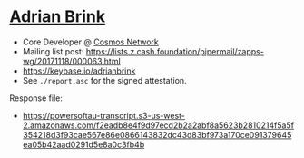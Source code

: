 # [Adrian Brink](https://adrianbrink.com/)

* Core Developer @ [Cosmos Network](https://cosmos.network/)
* Mailing list post: <https://lists.z.cash.foundation/pipermail/zapps-wg/20171118/000063.html>
* https://keybase.io/adrianbrink
* See `./report.asc` for the signed attestation.

Response file:

* https://powersoftau-transcript.s3-us-west-2.amazonaws.com/f2eadb8e4f9d97ecd2b2a2abf8a5623b2810214f5a5f354218d3f93cae567e86e0866143832dc43d83bf973a170ce091379645ea05b42aad0291d5e8a0c3fb4b
